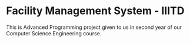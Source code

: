 # Facility Management System - IIITD
This is Advanced Programming project given to us in second year of our Computer Science Engineering course.
